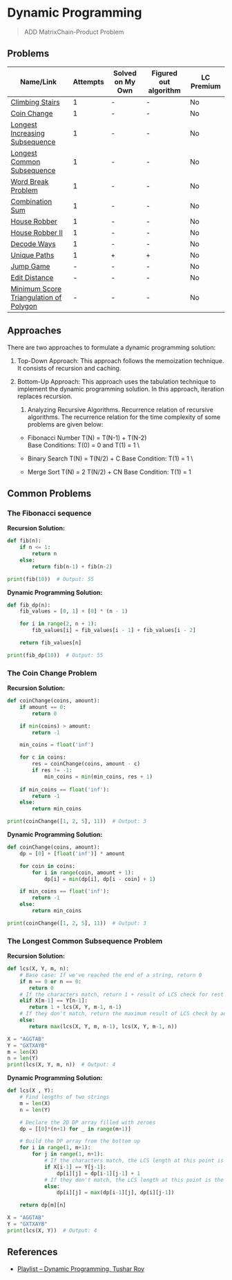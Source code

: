 # Dynamic Programming

> ADD MatrixChain-Product Problem

## Problems

| Name/Link                                                                                                      | Attempts | Solved on My Own | Figured out algorithm | LC Premium |
| -------------------------------------------------------------------------------------------------------------- | -------- | ---------------- | --------------------- | ---------- |
| [Climbing Stairs](https://leetcode.com/problems/climbing-stairs/)                                              | 1        | -                | -                     | No         |
| [Coin Change](https://leetcode.com/problems/coin-change/)                                                      | 1        | -                | -                     | No         |
| [Longest Increasing Subsequence](https://leetcode.com/problems/longest-increasing-subsequence/)                | 1        | -                | -                     | No         |
| [Longest Common Subsequence](https://leetcode.com/problems/longest-common-subsequence/)                        | 1        | -                | -                     | No         |
| [Word Break Problem](https://leetcode.com/problems/word-break/)                                                | 1        | -                | -                     | No         |
| [Combination Sum](https://leetcode.com/problems/combination-sum-iv/)                                           | 1        | -                | -                     | No         |
| [House Robber](https://leetcode.com/problems/house-robber/)                                                    | 1        | -                | -                     | No         |
| [House Robber II](https://leetcode.com/problems/house-robber-ii/)                                              | 1        | -                | -                     | No         |
| [Decode Ways](https://leetcode.com/problems/decode-ways/)                                                      | 1        | -                | -                     | No         |
| [Unique Paths](https://leetcode.com/problems/unique-paths/)                                                    | 1        | +                | +                     | No         |
| [Jump Game](https://leetcode.com/problems/jump-game/)                                                          | -        | -                | -                     | No         |
| [Edit Distance](https://leetcode.com/problems/edit-distance/)                                                  | -        | -                | -                     | No         |
| [Minimum Score Triangulation of Polygon](https://leetcode.com/problems/minimum-score-triangulation-of-polygon) | -        | -                | -                     | No         |

## Approaches

There are two approaches to formulate a dynamic programming solution:

1. Top-Down Approach:  This approach follows the memoization technique. It consists of recursion and caching.
2. Bottom-Up Approach: This approach uses the tabulation technique to implement the dynamic programming solution. In this approach, iteration replaces recursion.


   1. Analyzing Recursive Algorithms.
   Recurrence relation of recursive algorithms. 
   The recurrence relation for the time complexity of some problems are given below:

   * Fibonacci Number
   T(N) = T(N-1) + T(N-2) </br>
   Base Conditions: T(0) = 0 and T(1) = 1 \\

   * Binary Search
   T(N) = T(N/2) + C 
   Base Condition: T(1) = 1 \\

   * Merge Sort
   T(N) = 2 T(N/2) + CN
   Base Condition: T(1) = 1

## Common Problems

### The Fibonacci sequence

**Recursion Solution:**

```python
def fib(n):
    if n <= 1:
        return n
    else:
        return fib(n-1) + fib(n-2)

print(fib(10))  # Output: 55
```

**Dynamic Programming Solution:**

```python
def fib_dp(n):
    fib_values = [0, 1] + [0] * (n - 1)

    for i in range(2, n + 1):
        fib_values[i] = fib_values[i - 1] + fib_values[i - 2]

    return fib_values[n]

print(fib_dp(10))  # Output: 55
```

### The Coin Change Problem

**Recursion Solution:**

```python
def coinChange(coins, amount):
    if amount == 0:
        return 0

    if min(coins) > amount:
        return -1

    min_coins = float('inf')

    for c in coins:
        res = coinChange(coins, amount - c)
        if res != -1:
            min_coins = min(min_coins, res + 1)
    
    if min_coins == float('inf'):
        return -1
    else:
        return min_coins

print(coinChange([1, 2, 5], 11))  # Output: 3
```

**Dynamic Programming Solution:**

```python
def coinChange(coins, amount):
    dp = [0] + [float('inf')] * amount

    for coin in coins:
        for i in range(coin, amount + 1):
            dp[i] = min(dp[i], dp[i - coin] + 1)

    if min_coins == float('inf'):
        return -1
    else:
        return min_coins

print(coinChange([1, 2, 5], 11))  # Output: 3
```

### The Longest Common Subsequence Problem

**Recursion Solution:**

```python
def lcs(X, Y, m, n):
    # Base case: If we've reached the end of a string, return 0
    if m == 0 or n == 0:
       return 0
    # If the characters match, return 1 + result of LCS check for rest of the strings
    elif X[m-1] == Y[n-1]:
       return 1 + lcs(X, Y, m-1, n-1)
    # If they don't match, return the maximum result of LCS check by advancing one character in either string
    else:
       return max(lcs(X, Y, m, n-1), lcs(X, Y, m-1, n))

X = "AGGTAB"
Y = "GXTXAYB"
m = len(X)
n = len(Y)
print(lcs(X, Y, m, n))  # Output: 4
```

**Dynamic Programming Solution:**

```python
def lcs(X , Y):
    # Find lengths of two strings
    m = len(X)
    n = len(Y)

    # Declare the 2D DP array filled with zeroes
    dp = [[0]*(n+1) for _ in range(m+1)]

    # Build the DP array from the bottom up
    for i in range(1, m+1):
        for j in range(1, n+1):
            # If the characters match, the LCS length at this point is 1 + LCS length up to the previous characters
            if X[i-1] == Y[j-1]:
                dp[i][j] = dp[i-1][j-1] + 1
            # If they don't match, the LCS length at this point is the maximum of the LCS length up to the previous character in string X or in string Y
            else:
                dp[i][j] = max(dp[i-1][j], dp[i][j-1])

    return dp[m][n]

X = "AGGTAB"
Y = "GXTXAYB"
print(lcs(X, Y))  # Output: 4
```

## References

- [Playlist – Dynamic Programming, Tushar Roy](https://www.youtube.com/playlist?list=PLrmLmBdmIlpsHaNTPP_jHHDx_os9ItYXr)
